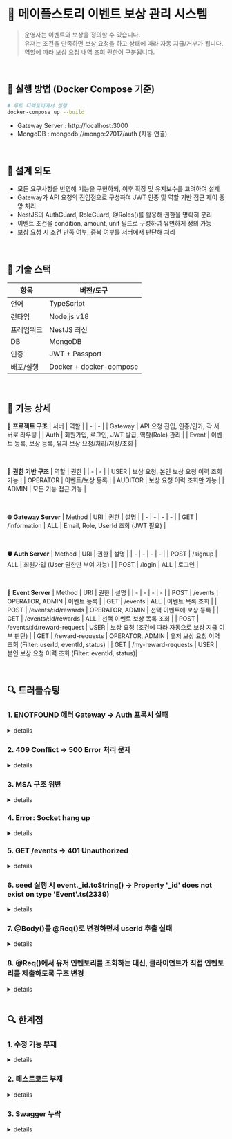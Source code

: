 # 🍄‍ 메이플스토리 이벤트 보상 관리 시스템
> 운영자는 이벤트와 보상을 정의할 수 있습니다.  
> 유저는 조건을 만족하면 보상 요청을 하고 상태에 따라 자동 지급/거부가 됩니다.  
> 역할에 따라 보상 요청 내역 조회 권한이 구분됩니다.

<br>

## 🔧 실행 방법 (Docker Compose 기준)

```bash
# 루트 디렉토리에서 실행
docker-compose up --build
```
- Gateway Server : http://localhost:3000
- MongoDB : mongodb://mongo:27017/auth (자동 연결)

<br>

## 🧠 설계 의도
- 모든 요구사항을 반영해 기능을 구현하되, 이후 확장 및 유지보수를 고려하여 설계
- Gateway가 API 요청의 진입점으로 구성하여 JWT 인증 및 역할 기반 접근 제어 중앙 처리
- NestJS의 AuthGuard, RoleGuard, @Roles()를 활용해 권한을 명확히 분리
- 이벤트 조건을 condition, amount, unit 필드로 구성하여 유연하게 정의 가능
- 보상 요청 시 조건 만족 여부, 중복 여부를 서버에서 판단해 처리

<br>

## 🧱 기술 스택
| 항목 | 버전/도구 |
| - | - |
| 언어 | TypeScript |
| 런타임 | Node.js v18 |
| 프레임워크 | NestJS 최신 |
| DB | MongoDB |
| 인증 | JWT + Passport |
| 배포/실행 | Docker + docker-compose |

<br>

## 🔧 기능 상세

<b>🧩 프로젝트 구조</b>
| 서버 | 역할 |
| - | - |
| Gateway | API 요청 진입, 인증/인가, 각 서버로 라우팅 |
| Auth | 회원가입, 로그인, JWT 발급, 역할(Role) 관리 |
| Event | 이벤트 등록, 보상 등록, 유저 보상 요청/처리/저장/조회 |

<br>

<b>🔐 권한 기반 구조</b>
| 역할 | 권한 |
| - | - |
| USER | 보상 요청, 본인 보상 요청 이력 조회 가능 |
| OPERATOR | 이벤트/보상 등록 |
| AUDITOR | 보상 요청 이력 조회만 가능 |
| ADMIN | 모든 기능 접근 가능 |

<br>

<b>🌐 Gateway Server</b>
| Method | URI | 권한 | 설명 |
| - | - | - | - |
| GET | /information | ALL | Email, Role, UserId 조회 (JWT 필요) |

<br>

<b>🛡️ Auth Server</b>
| Method | URI | 권한 | 설명 |
| - | - | - | - |
| POST | /signup | ALL | 회원가입 (User 권한만 부여 가능) |
| POST | /login | ALL | 로그인 |

<br>

<b>📢 Event Server</b>
| Method | URI | 권한 | 설명 |
| - | - | - | - |
| POST | /events | OPERATOR, ADMIN | 이벤트 등록 |
| GET | /events | ALL | 이벤트 목록 조회 |
| POST | /events/:id/rewards | OPERATOR, ADMIN | 선택 이벤트에 보상 등록 |
| GET | /events/:id/rewards | ALL | 선택 이벤트 보상 목록 조회 |
| POST | /events/:id/reward-request | USER | 보상 요청 (조건에 따라 자동으로 보상 지급 여부 판단) |
| GET | /reward-requests | OPERATOR, ADMIN | 유저 보상 요청 이력 조회 (Filter: userId, eventId, status) |
| GET | /my-reward-requests | USER | 본인 보상 요청 이력 조회 (Filter: eventId, status)|

<br>

## 🔍 트러블슈팅

### 1. ENOTFOUND 에러 Gateway -> Auth 프록시 실패
<details>
  <summary> details </summary>
  - 문제 : Gateway에서 Auth 서버로 요청 시 ENOTFOUNR 발생<br>
  - 원인 : Doker 컨테이너 간 통신에서 외부 포트(3001) 사용<br>
  - 해결 : 클라이언트 -> Gateway(3000) -> Auth(3000)로 구조 변경
</details>

### 2. 409 Conflict -> 500 Error 처리 문제
<details>
  <summary> details </summary>
  - 문제 : 409 Conflict를 500 Internal server error로 return해서 착오가 생김<br>
  - 원인 : Auth 서버에서는 정상적으로 409 반환(터미널로 확인), Gateway -> Axios 에러 핸들러 로직에서 500 반환<br>
  - 해결 : Axios의 status 값을 그대로 클라이언트에 반환
</details>

### 3. MSA 구조 위반
<details>
  <summary> details </summary>
  - 문제 : Gateway에서 Event 서버의 Controller를 직접 import하여 Nest 앱이 MSA 경계를 침범<br>
  - 원인 : MSA 구조를 무시하고 Gateway에서 Event의 controller를 import하려 함<br>
  - 해결 : Gateway에서는 Event 서버의 컨트롤러/서비스를 import하지 않고, 오직 httpService로 요청만 위임하도록 구조 정리
</details>

### 4. Error: Socket hang up
<details>
  <summary> details </summary>
  - 문제 : Gateway 서버가 꺼져서 요청을 받지 못해 Socket hang up 발생<br>
  - 원인 : jwt-auth.guard를 Gateway에 import 하다가 NestJS 부팅 시 해당 모듈을 찾지 못해 Gateway 자체가 죽음<br>
  - 해결 : Gateway에는 인증 로직을 직접 사용하지 않고, 인증은 Event 서버에서만 처리하도록 구조 분리
</details>

### 5. GET /events → 401 Unauthorized
<details>
  <summary> details </summary>
  - 문제 : 단순 조회 API인 GET /events 요청 시에도 인증이 필요하다고 판단되어 401 Unauthorized 에러 발생<br>
  - 원인 : Event 서버에서 APP_GUARD로 JwtAuthGuard를 전역 적용하여 @UseGuards() 없이도 모든 요청에 인증이 요구됨<br>
  - 해결 : 인증이 필요 없는 라우터에 @Public() 데코레이터를 추가하고, JwtAuthGuard 내부에서 @Public()을 감지해 인증 로직을 생략하도록 수정
</details>

### 6. seed 실행 시 event._id.toString() → Property '_id' does not exist on type 'Event'.ts(2339)
<details>
  <summary> details </summary>
  - 문제 : seeder에서 event._id.toString() 사용 시 TypeScript 오류 발생<br>
  - 원인 : createEvent()의 반환 타입이 명확하지 않아 event를 단순 Event 타입으로 추론, _id 속성이 없다고 판단함<br>
  - 해결 : 반환값에 EventDocument 타입을 명시하고, 시더 내부에서도 const event: EventDocument = ... 으로 타입 지정하여 _id 인식되도록 수정
</details>

### 7. @Body()를 @Req()로 변경하면서 userId 추출 실패
<details>
  <summary> details </summary>
  - 문제: @Body()에서 userId를 받던 코드를 @Req()로 바꾸면서 req.user.sub 사용 → undefined 발생<br>
  - 원인: JwtStrategy의 validate()에서 반환한 객체에 sub이 아닌 userId 필드로 설정했기 때문에 req.user.sub는 존재하지 않았음<br>
  - 해결: validate()에서 sub 필드를 그대로 반환하도록 수정하여 req.user.sub로 접근 가능하게 만들었음
</details>

### 8. @Req()에서 유저 인벤토리를 조회하는 대신, 클라이언트가 직접 인벤토리를 제출하도록 구조 변경
<details>
  <summary> details </summary>
  - 문제: 보상 조건 검증을 위해 유저의 inventory를 조회 -> N+1 쿼리 문제 발생<br>
  - 원인: RewardRequest는 유저 ID만 가지고 있고, inventory는 User에서 별도 조회해야 해서 User.findById()가 반복 호출 됨<br>
  - 해결: 유저가 보상 요청을 할 때 자신의 inventory를 @Body()로 함께 보내도록 구조 변경 (N+1 -> O(1)로 우회)
</details>

<br>

## 🔍 한계점

### 1. 수정 기능 부재
<details>
  <summary> details </summary>
</details>

### 2. 테스트코드 부재
<details>
  <summary> details </summary>
</details>

### 3. Swagger 누락
<details>
  <summary> details </summary>
</details>
